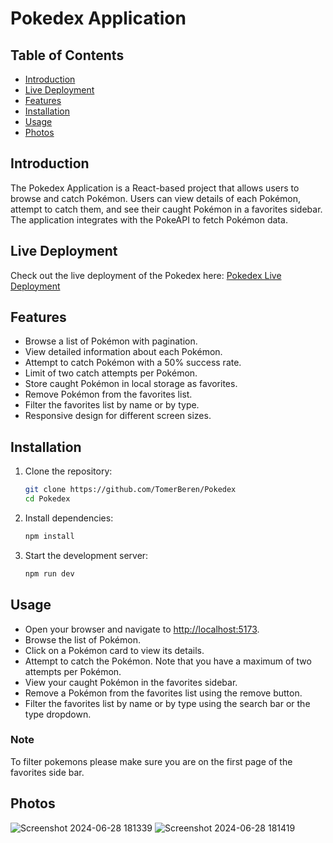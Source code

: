 # Pokedex Application

## Table of Contents
- [Introduction](#introduction)
- [Live Deployment](#live-deployment)
- [Features](#features)
- [Installation](#installation)
- [Usage](#usage)
- [Photos](#photos)

## Introduction
The Pokedex Application is a React-based project that allows users to browse and catch Pokémon. Users can view details of each Pokémon, attempt to catch them, and see their caught Pokémon in a favorites sidebar. The application integrates with the PokeAPI to fetch Pokémon data.

## Live Deployment
Check out the live deployment of the Pokedex here: [Pokedex Live Deployment](https://pokedex-phi-lemon-59.vercel.app/)

## Features
- Browse a list of Pokémon with pagination.
- View detailed information about each Pokémon.
- Attempt to catch Pokémon with a 50% success rate.
- Limit of two catch attempts per Pokémon.
- Store caught Pokémon in local storage as favorites.
- Remove Pokémon from the favorites list.
- Filter the favorites list by name or by type.
- Responsive design for different screen sizes.

## Installation
1. Clone the repository:
   ```bash
   git clone https://github.com/TomerBeren/Pokedex
   cd Pokedex
   ```

2. Install dependencies:
   ```bash
   npm install
   ```

3. Start the development server:
    ```bash
    npm run dev
    ```

## Usage

- Open your browser and navigate to [http://localhost:5173](http://localhost:5173).
- Browse the list of Pokémon.
- Click on a Pokémon card to view its details.
- Attempt to catch the Pokémon. Note that you have a maximum of two attempts per Pokémon.
- View your caught Pokémon in the favorites sidebar.
- Remove a Pokémon from the favorites list using the remove button.
- Filter the favorites list by name or by type using the search bar or the type dropdown.
  
### Note
To filter pokemons please make sure you are on the first page of the favorites side bar.

## Photos
![Screenshot 2024-06-28 181339](https://github.com/TomerBeren/Pokedex/assets/118894673/b5a42911-a712-4511-869b-462b826980b0)
![Screenshot 2024-06-28 181419](https://github.com/TomerBeren/Pokedex/assets/118894673/a17c3a8b-34e7-4bf2-b9c0-34323b9299dd)

